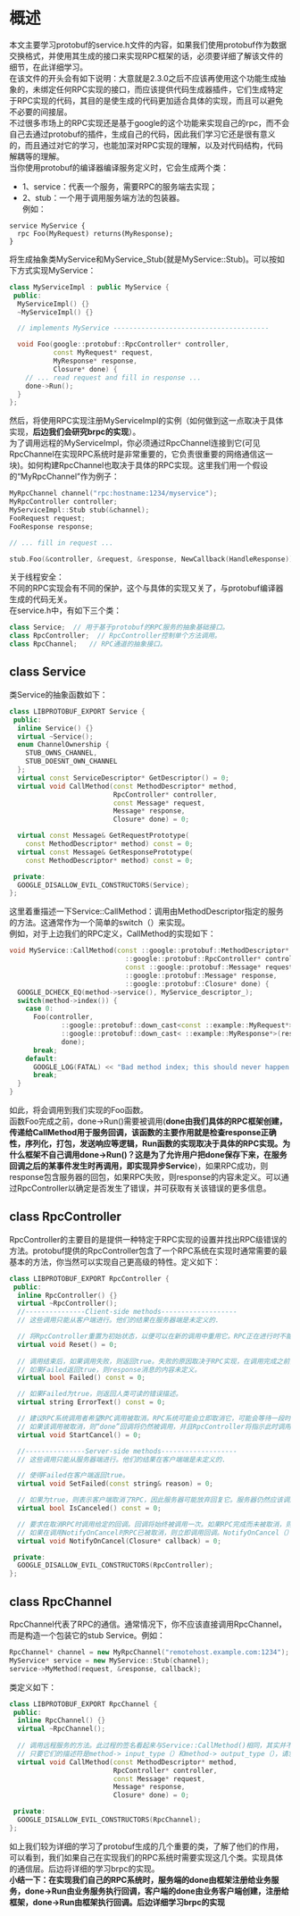 # 概述
本文主要学习protobuf的service.h文件的内容，如果我们使用protobuf作为数据交换格式，并使用其生成的接口来实现RPC框架的话，必须要详细了解该文件的细节，在此详细学习。  
在该文件的开头会有如下说明：大意就是2.3.0之后不应该再使用这个功能生成抽象的，未绑定任何RPC实现的接口，而应该提供代码生成器插件，它们生成特定于RPC实现的代码，其目的是使生成的代码更加适合具体的实现，而且可以避免不必要的间接层。  
不过很多市场上的RPC实现还是基于google的这个功能来实现自己的rpc，而不会自己去通过protobuf的插件，生成自己的代码，因此我们学习它还是很有意义的，而且通过对它的学习，也能加深对RPC实现的理解，以及对代码结构，代码解耦等的理解。  
当你使用protobuf的编译器编译服务定义时，它会生成两个类：  
 - 1、service：代表一个服务，需要RPC的服务端去实现；  
 - 2、stub：一个用于调用服务端方法的包装器。  
例如：  
```
service MyService {
  rpc Foo(MyRequest) returns(MyResponse);
}
```
将生成抽象类MyService和MyService_Stub(就是MyService::Stub)。可以按如下方式实现MyService：  
```C++
class MyServiceImpl : public MyService {
 public:
  MyServiceImpl() {}
  ~MyServiceImpl() {}

  // implements MyService ---------------------------------------

  void Foo(google::protobuf::RpcController* controller,
           const MyRequest* request,
           MyResponse* response,
           Closure* done) {
    // ... read request and fill in response ...
    done->Run();
  }
};
```
然后，将使用RPC实现注册MyServiceImpl的实例（如何做到这一点取决于具体实现，**后边我们会研究brpc的实现**）。  
为了调用远程的MyServiceImpl，你必须通过RpcChannel连接到它(可见RpcChannel在实现RPC系统时是非常重要的，它负责很重要的网络通信这一块)。如何构建RpcChannel也取决于具体的RPC实现。这里我们用一个假设的“MyRpcChannel”作为例子：  
```C++
MyRpcChannel channel("rpc:hostname:1234/myservice");
MyRpcController controller;
MyServiceImpl::Stub stub(&channel);
FooRequest request;
FooResponse response;

// ... fill in request ...

stub.Foo(&controller, &request, &response, NewCallback(HandleResponse));
```
关于线程安全：  
不同的RPC实现会有不同的保护，这个与具体的实现又关了，与protobuf编译器生成的代码无关。  
在service.h中，有如下三个类：  
```C++
class Service;  // 用于基于protobuf的RPC服务的抽象基础接口。
class RpcController;  // RpcController控制单个方法调用。
class RpcChannel;   // RPC通道的抽象接口。
```

## class Service
类Service的抽象函数如下：  
```C++
class LIBPROTOBUF_EXPORT Service {
 public:
  inline Service() {}
  virtual ~Service();
  enum ChannelOwnership {
    STUB_OWNS_CHANNEL,
    STUB_DOESNT_OWN_CHANNEL
  };
  virtual const ServiceDescriptor* GetDescriptor() = 0;
  virtual void CallMethod(const MethodDescriptor* method,
                          RpcController* controller,
                          const Message* request,
                          Message* response,
                          Closure* done) = 0;

  virtual const Message& GetRequestPrototype(
    const MethodDescriptor* method) const = 0;
  virtual const Message& GetResponsePrototype(
    const MethodDescriptor* method) const = 0;

 private:
  GOOGLE_DISALLOW_EVIL_CONSTRUCTORS(Service);
};
```
这里着重描述一下Service::CallMethod：调用由MethodDescriptor指定的服务的方法。这通常作为一个简单的switch（）来实现。  
例如，对于上边我们的RPC定义，CallMethod的实现如下：  
```C++
void MyService::CallMethod(const ::google::protobuf::MethodDescriptor* method,
                             ::google::protobuf::RpcController* controller,
                             const ::google::protobuf::Message* request,
                             ::google::protobuf::Message* response,
                             ::google::protobuf::Closure* done) {
  GOOGLE_DCHECK_EQ(method->service(), MyService_descriptor_);
  switch(method->index()) {
    case 0:
      Foo(controller,
             ::google::protobuf::down_cast<const ::example::MyRequest*>(request),
             ::google::protobuf::down_cast< ::example::MyResponse*>(response),
             done);
      break;
    default:
      GOOGLE_LOG(FATAL) << "Bad method index; this should never happen.";
      break;
  }
}
```
如此，将会调用到我们实现的Foo函数。  
函数Foo完成之前，done->Run()需要被调用(**done由我们具体的RPC框架创建，传递给CallMethod用于服务回调，该函数的主要作用就是检查response正确性，序列化，打包，发送响应等逻辑，Run函数的实现取决于具体的RPC实现。为什么框架不自己调用done->Run()？这是为了允许用户把done保存下来，在服务回调之后的某事件发生时再调用，即实现异步Service**)，如果RPC成功，则response包含服务器的回包，如果RPC失败，则response的内容未定义。可以通过RpcController以确定是否发生了错误，并可获取有关该错误的更多信息。  

## class RpcController
RpcController的主要目的是提供一种特定于RPC实现的设置并找出RPC级错误的方法。protobuf提供的RpcController包含了一个RPC系统在实现时通常需要的最基本的方法，你当然可以实现自己更高级的特性。定义如下：  
```C++
class LIBPROTOBUF_EXPORT RpcController {
 public:
  inline RpcController() {}
  virtual ~RpcController();
  //---------------Client-side methods-------------------
  // 这些调用只能从客户端进行。他们的结果在服务器端是未定义的.

  // 将RpcController重置为初始状态，以便可以在新的调用中重用它。RPC正在进行时不能被调用。
  virtual void Reset() = 0;
  
  // 调用结束后，如果调用失败，则返回true。失败的原因取决于RPC实现，在调用完成之前，不能调用Failed，
  // 如果Failed返回true，则response消息的内容未定义。
  virtual bool Failed() const = 0;

  // 如果Failed为true，则返回人类可读的错误描述。
  virtual string ErrorText() const = 0;

  // 建议RPC系统调用者希望RPC调用被取消。RPC系统可能会立即取消它，可能会等待一段时间然后取消它，甚至可能根本不会取消该调用。  
  // 如果该调用被取消，则“done”回调将仍然被调用，并且RpcController将指示此时调用失败。
  virtual void StartCancel() = 0;

  //---------------Server-side methods-------------------
  // 这些调用只能从服务器端进行。他们的结果在客户端端是未定义的.

  // 使得Failed在客户端返回true。
  virtual void SetFailed(const string& reason) = 0;

  // 如果为true，则表示客户端取消了RPC，因此服务器可能放弃回复它。服务器仍然应该调用最终的“done”回调。
  virtual bool IsCanceled() const = 0;

  // 要求在取消RPC时调用给定的回调。回调将始终被调用一次。如果RPC完成而未被取消，则完成后将调用回调。
  // 如果在调用NotifyOnCancel时RPC已被取消，则立即调用回调。NotifyOnCancel（）每个请求只能调用一次。
  virtual void NotifyOnCancel(Closure* callback) = 0;

 private:
  GOOGLE_DISALLOW_EVIL_CONSTRUCTORS(RpcController);
};
```
## class RpcChannel
RpcChannel代表了RPC的通信。通常情况下，你不应该直接调用RpcChannel，而是构造一个包装它的stub Service。例如：  
```C++
RpcChannel* channel = new MyRpcChannel("remotehost.example.com:1234");
MyService* service = new MyService::Stub(channel);
service->MyMethod(request, &response, callback);
```
类定义如下：  
```C++
class LIBPROTOBUF_EXPORT RpcChannel {
 public:
  inline RpcChannel() {}
  virtual ~RpcChannel();
  
  // 调用远程服务的方法。此过程的签名看起来与Service::CallMethod()相同，其实并不严格要求。
  // 只要它们的描述符是method-> input_type（）和method-> output_type（），请求和响应对象就不需要具有任何特定的类。
  virtual void CallMethod(const MethodDescriptor* method,
                          RpcController* controller,
                          const Message* request,
                          Message* response,
                          Closure* done) = 0;

 private:
  GOOGLE_DISALLOW_EVIL_CONSTRUCTORS(RpcChannel);
};
```
如上我们较为详细的学习了protobuf生成的几个重要的类，了解了他们的作用，可以看到，我们如果自己在实现我们的RPC系统时需要实现这几个类。实现具体的通信层。后边将详细的学习brpc的实现。  
**小结一下：在实现我们自己的RPC系统时，服务端的done由框架注册给业务服务，done->Run由业务服务执行回调，客户端的done由业务客户端创建，注册给框架，done->Run由框架执行回调。后边详细学习brpc的实现**  

